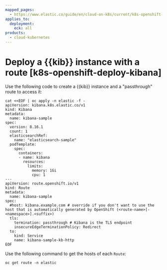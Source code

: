 ```yaml
---
mapped_pages:
  - https://www.elastic.co/guide/en/cloud-on-k8s/current/k8s-openshift-deploy-kibana.html
applies_to:
  deployment:
    eck: all
products:
  - cloud-kubernetes
---
```


# Deploy a {{kib}} instance with a route [k8s-openshift-deploy-kibana]

Use the following code to create a {{kib}} instance and a "passthrough" route to access it:

```shell
cat <<EOF | oc apply -n elastic -f -
apiVersion: kibana.k8s.elastic.co/v1
kind: Kibana
metadata:
  name: kibana-sample
spec:
  version: 8.16.1
  count: 1
  elasticsearchRef:
    name: "elasticsearch-sample"
  podTemplate:
    spec:
      containers:
      - name: kibana
        resources:
          limits:
            memory: 1Gi
            cpu: 1
---
apiVersion: route.openshift.io/v1
kind: Route
metadata:
  name: kibana-sample
spec:
  #host: kibana.example.com # override if you don't want to use the host that is automatically generated by OpenShift (<route-name>[-<namespace>].<suffix>)
  tls:
    termination: passthrough # Kibana is the TLS endpoint
    insecureEdgeTerminationPolicy: Redirect
  to:
    kind: Service
    name: kibana-sample-kb-http
EOF
```

Use the following command to get the hosts of each `Route`:

```shell
oc get route -n elastic
```

